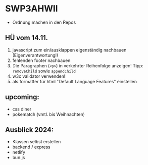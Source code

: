 # SWP3AHWII

-   Ordnung machen in den Repos

## HÜ vom 14.11.

1. javascript zum ein/ausklappen eigenständig nachbauen (Eigenverantwortung!)
2. fehlenden footer nachbauen
3. Die Paragraphen (`<p>`) in verkehrter Reihenfolge anzeigen! Tipp:
   `removeChild` sowie `appendChild`
4. w3c validator verwenden!
5. als formatter für html "Default Language Features" einstellen

## upcoming:

-   css diner
-   pokematch (vmtl. bis Weihnachten)

## Ausblick 2024:

-   Klassen selbst erstellen
-   backend / express
-   netlify
-   bun.js
